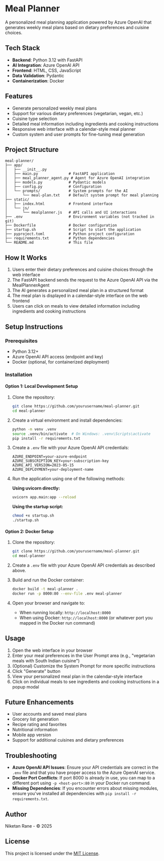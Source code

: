 # Meal Planner

A personalized meal planning application powered by Azure OpenAI that generates weekly meal plans based on dietary preferences and cuisine choices.

## Tech Stack

- **Backend**: Python 3.12 with FastAPI
- **AI Integration**: Azure OpenAI API
- **Frontend**: HTML, CSS, JavaScript
- **Data Validation**: Pydantic
- **Containerization**: Docker

## Features

- Generate personalized weekly meal plans
- Support for various dietary preferences (vegetarian, vegan, etc.)
- Cuisine type selection
- Detailed meal information including ingredients and cooking instructions
- Responsive web interface with a calendar-style meal planner
- Custom system and user prompts for fine-tuning meal generation

## Project Structure

```
meal-planner/
├── app/
│   ├── __init__.py
│   ├── main.py              # FastAPI application
│   ├── meal_planner_agent.py # Agent for Azure OpenAI integration
│   ├── models.py            # Pydantic models
│   ├── config.py            # Configuration
│   └── prompts/             # System prompts for the AI
│       └── meal-plan.txt    # Default system prompt for meal planning
├── static/
│   ├── index.html           # Frontend interface
│   └── js/
│       └── mealplanner.js   # API calls and UI interactions
├── .env                     # Environment variables (not tracked in git)
├── Dockerfile               # Docker configuration
├── startup.sh               # Script to start the application
├── pyproject.toml           # Python project configuration
├── requirements.txt         # Python dependencies
└── README.md                # This file
```

## How It Works

1. Users enter their dietary preferences and cuisine choices through the web interface
2. The FastAPI backend sends the request to the Azure OpenAI API via the MealPlannerAgent
3. The AI generates a personalized meal plan in a structured format
4. The meal plan is displayed in a calendar-style interface on the web frontend
5. Users can click on meals to view detailed information including ingredients and cooking instructions

## Setup Instructions

### Prerequisites

- Python 3.12+
- Azure OpenAI API access (endpoint and key)
- Docker (optional, for containerized deployment)

### Installation

#### Option 1: Local Development Setup

1. Clone the repository:
   ```bash
   git clone https://github.com/yourusername/meal-planner.git
   cd meal-planner
   ```

2. Create a virtual environment and install dependencies:
   ```bash
   python -m venv .venv
   source .venv/bin/activate  # On Windows: .venv\Scripts\activate
   pip install -r requirements.txt
   ```

3. Create a `.env` file with your Azure OpenAI API credentials:
   ```
   AZURE_ENDPOINT=your-azure-endpoint
   AZURE_SUBSCRIPTION_KEY=your-subscription-key
   AZURE_API_VERSION=2023-05-15
   AZURE_DEPLOYMENT=your-deployment-name
   ```

4. Run the application using one of the following methods:
   
   **Using uvicorn directly:**
   ```bash
   uvicorn app.main:app --reload
   ```
   
   **Using the startup script:**
   ```bash
   chmod +x startup.sh
   ./startup.sh
   ```

#### Option 2: Docker Setup

1. Clone the repository:
   ```bash
   git clone https://github.com/yourusername/meal-planner.git
   cd meal-planner
   ```

2. Create a `.env` file with your Azure OpenAI API credentials as described above.

3. Build and run the Docker container:
   ```bash
   docker build -t meal-planner .
   docker run -p 8000:80 --env-file .env meal-planner
   ```

5. Open your browser and navigate to:
   - When running locally: `http://localhost:8000`
   - When using Docker: `http://localhost:8000` (or whatever port you mapped in the Docker run command)

## Usage

1. Open the web interface in your browser
2. Enter your meal preferences in the User Prompt area (e.g., "vegetarian meals with South Indian cuisine")
3. (Optional) Customize the System Prompt for more specific instructions
4. Click "Generate" button
5. View your personalized meal plan in the calendar-style interface
6. Click on individual meals to see ingredients and cooking instructions in a popup modal

## Future Enhancements

- User accounts and saved meal plans
- Grocery list generation
- Recipe rating and favorites
- Nutritional information
- Mobile app version
- Support for additional cuisines and dietary preferences

## Troubleshooting

- **Azure OpenAI API Issues**: Ensure your API credentials are correct in the `.env` file and that you have proper access to the Azure OpenAI service.
- **Docker Port Conflicts**: If port 8000 is already in use, you can map to a different port using `-p <host-port>:80` in your Docker run command.
- **Missing Dependencies**: If you encounter errors about missing modules, ensure you've installed all dependencies with `pip install -r requirements.txt`.

## Author

Niketan Rane - &copy; 2025

## License

This project is licensed under the [MIT License](LICENSE).
